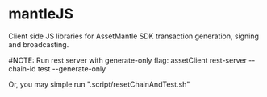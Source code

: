 # mantleJS

Client side JS libraries for AssetMantle SDK transaction generation, signing and
broadcasting.

#NOTE: Run rest server with generate-only flag: assetClient rest-server
--chain-id test --generate-only

Or, you may simple run ".script/resetChainAndTest.sh"
